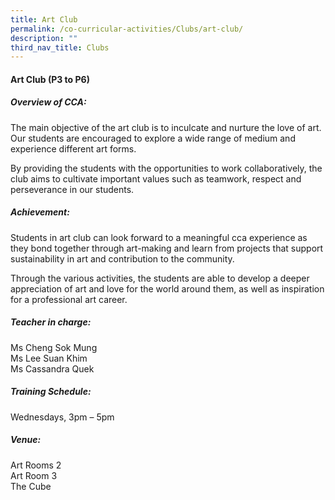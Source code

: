 ```yaml
---
title: Art Club
permalink: /co-curricular-activities/Clubs/art-club/
description: ""
third_nav_title: Clubs
---
```

#### **Art Club  (P3 to P6)**

##### **Overview of CCA:**
The main objective of the art club is to inculcate and nurture the love of art. Our students are encouraged to explore a wide range of medium and experience different art forms. 

By providing the students with the opportunities to work collaboratively, the club aims to cultivate important values such as teamwork, respect and perseverance in our students.

##### **Achievement:**
Students in art club can look forward to a meaningful cca experience as they bond together through art-making and learn from projects that support sustainability in art and contribution to the community. 

Through the various activities, the students are able to develop a deeper appreciation of art and love for the world around them, as well as inspiration for a professional art career.

##### **Teacher in charge:**  <br>
Ms Cheng Sok Mung<br> 
Ms Lee Suan Khim<br> 
Ms Cassandra Quek

##### **Training Schedule:**  <br>
Wednesdays, 3pm – 5pm  

##### **Venue:**  <br>
Art Rooms 2<br>
Art Room 3<br>
The Cube